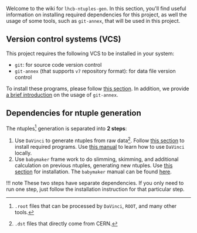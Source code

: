 Welcome to the wiki for `lhcb-ntuples-gen`. In this section, you'll find useful
information on installing required dependencies for this project, as well the
usage of some tools, such as `git-annex`, that will be used in this project.


## Version control systems (VCS)
This project requires the following VCS to be installed in your system:

* `git`: for source code version control
* `git-annex` (that supports `v7` repository format): for data file version
  control

To install these programs, please follow [this section](installation/#install-version-control-software).
In addition, we provide [a brief introduction](software_manuals/git_annex) on the usage of `git-annex`.


## Dependencies for ntuple generation
The ntuples[^1] generation is separated into **2 steps**:

1. Use `DaVinci` to generate ntuples from raw data[^2].
   Follow [this section](installation/#install-dependencies-for-davinci) to install required programs.
   Use [this manual](software_manuals/davinci.md) to learn how to use `DaVinci` locally.
2. Use `babymaker` frame work to do slimming, skimming, and additional
   calculation on previous ntuples, generating new ntuples.
   Use [this section](installation/#install-dependencies-for-babymaker) for installation.
   The `babymaker` manual can be found [here](software_manuals/babymaker.md).

!!! note
    These two steps have separate dependencies. If you only need to run one
    step, just follow the installation instruction for that particular step.


[^1]: `.root` files that can be processed by `DaVinci`, `ROOT`, and many other tools.
[^2]: `.dst` files that directly come from CERN.

